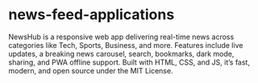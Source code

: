 # news-feed-applications
NewsHub is a responsive web app delivering real-time news across categories like Tech, Sports, Business, and more. Features include live updates, a breaking news carousel, search, bookmarks, dark mode, sharing, and PWA offline support. Built with HTML, CSS, and JS, it’s fast, modern, and open source under the MIT License.
